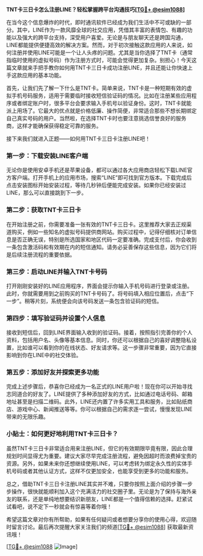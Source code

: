 **TNT卡三日卡怎么注册LINE？轻松掌握跨平台沟通技巧[[TG💪+ @esim1088](https://t.me/s/esim1088)]**

在当今这个信息爆炸的时代，即时通讯软件已经成为我们生活中不可或缺的一部分。其中，LINE作为一款风靡全球的社交应用，凭借其丰富的表情包、有趣的功能以及强大的跨平台支持，深受用户喜爱。无论是与朋友聊天还是跨国沟通，LINE都能提供便捷高效的解决方案。然而，对于初次接触这款应用的人来说，如何注册并使用LINE可能是一个让人头疼的问题。尤其是当你选择了TNT卡（通常指临时使用的虚拟号码）作为注册方式时，可能会觉得更加复杂。别担心！今天这篇文章就来手把手教你如何用TNT卡三日卡成功注册LINE，并且还能让你快速上手这款应用的基本功能。

首先，让我们先了解一下什么是TNT卡。简单来说，TNT卡是一种短期有效的虚拟手机号码服务，适用于需要临时接收短信验证码的情况。比如在注册某些应用程序或者绑定账户时，很多平台会要求输入手机号以验证身份。这时，TNT卡就能派上用场了。它最大的优点就是价格低廉、操作简便，非常适合那些不想长期绑定自己真实号码的用户。当然啦，在选择TNT卡时也要注意挑选信誉良好的服务商，这样才能确保获得稳定可靠的服务。

接下来我们就进入正题——如何用TNT卡三日卡注册LINE吧！

### 第一步：下载安装LINE客户端

无论你是使用安卓手机还是苹果设备，都可以通过各大应用商店轻松下载LINE官方客户端。打开手机上的应用市场，搜索“LINE”即可找到官方版本。下载完成后点击安装图标开始安装过程，等待几秒钟后便能完成安装。如果你已经安装过LINE，那么可以直接跳到下一步。

### 第二步：获取TNT卡三日卡

在开始注册之前，你需要准备一张有效的TNT卡三日卡。这里推荐大家去正规渠道购买，例如一些知名的虚拟号码提供商网站。购买过程中，记得仔细核对订单信息是否正确无误，特别是所选国家和地区代码一定要准确。完成支付后，你会收到一条包含激活码和有效期在内的短信通知。请务必妥善保存这些信息，因为它们将是后续注册流程的重要依据。

### 第三步：启动LINE并输入TNT卡号码

打开刚刚安装好的LINE应用程序，界面会提示你输入手机号码进行登录或注册。此时，你就需要用到之前购买的TNT卡号码了。将号码填入相应位置后，点击“下一步”。稍等片刻，系统便会向该号码发送一条包含验证码的短信。

### 第四步：填写验证码并设置个人信息

接收到短信后，回到LINE界面输入收到的验证码。接着，按照指引完善你的个人资料，包括用户名、头像等基本信息。同时，你还可以根据自己的喜好调整隐私设置，比如谁可以看到你的在线状态、好友请求等。这一步骤非常重要，因为它直接影响到你在LINE中的社交体验。

### 第五步：添加好友并探索更多功能

完成上述步骤后，恭喜你已经成为一名正式的LINE用户啦！现在你可以开始寻找志同道合的好友了。LINE提供了多种添加好友的方式，比如通过电话号码、邮箱地址甚至是扫描二维码。此外，LINE还内置了许多实用工具和服务，比如贴纸商店、游戏中心、新闻推送等等。你可以根据自己的需求逐一尝试，慢慢发现LINE带来的无限乐趣。

### 小贴士：如何更好地利用TNT卡三日卡？

虽然TNT卡三日卡非常适合用来注册LINE，但它的有效期限毕竟有限，因此合理规划时间显得尤为重要。建议大家尽早完成注册流程，避免因超时而浪费掉宝贵的资源。另外，如果未来你还想继续使用LINE，可以考虑转为绑定永久性的实体手机号码或者其他认证方式，这样不仅更加安全，也能享受到更多的功能和服务。

总之，借助TNT卡三日卡注册LINE其实并不难，只要你按照上面介绍的步骤一步步操作，很快就能顺利加入这个充满活力的社交圈子里。无论是为了保持与海外亲友的联系，还是单纯地想要结识新朋友，LINE都是一个值得信赖的选择。赶紧试试看吧，说不定下一秒就会有惊喜等着你哦！

希望这篇文章对你有所帮助，如果有任何疑问或者想要分享你的使用心得，欢迎随时留言讨论。最后再次提醒大家关注我们的频道[[TG💪+ @esim1088](https://t.me/s/esim1088)] 获取最新资讯哦！

[[TG💪+ @esim1088](https://t.me/s/esim1088) ![Image](https://i.postimg.cc/4NQfJmqS/Snipaste-2025-05-13-00-14-12.png)]